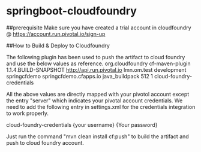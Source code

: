 # springboot-cloudfoundry

##prerequisite
Make sure you have created a trial account in cloudfoundry @ https://account.run.pivotal.io/sign-up

##How to Build & Deploy to Cloudfoundry

The following plugin has been used to push the artifact to cloud foundry and use the below values as reference.
<plugin>
				<groupId>org.cloudfoundry</groupId>
				<artifactId>cf-maven-plugin</artifactId>
				<version>1.1.4.BUILD-SNAPSHOT</version>
				<configuration>
					<target>http://api.run.pivotal.io</target>
					<org>lmn.om.test</org>
					<space>development</space>
					<appname>springcfdemo</appname>
					<url>springcfdemo.cfapps.io</url>
					<buildpack>java_buildpack</buildpack>
					<memory>512</memory>
					<instances>1</instances>
					<server>cloud-foundry-credentials</server>
				</configuration>
			</plugin>
      
 All the above values are directly mapped with your pivotol account except the entry "server" which indicates your pivotal account credentials. We need to add the following entry in settings.xml for the credentials integration to work properly.
 
 <servers>
 <server>
            <id>cloud-foundry-credentials</id>
            <username>{your username}</username>
            <password>{Your password}</password>
        </server>
</servers>


Just run the command "mvn clean install cf:push" to build the artifact and push to cloud foundry account.
